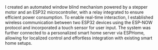 I created an automated window blind mechanism powered by a stepper motor and an ESP32 microcontroller, with a relay integrated to ensure efficient power consumption. To enable real-time interaction, I established wireless communication between two ESP32 devices using the ESP-NOW protocol and incorporated a touch sensor for user input. The system was further connected to a personalized smart home server via ESPHome, allowing for localized control and effortless integration with existing smart home setups.